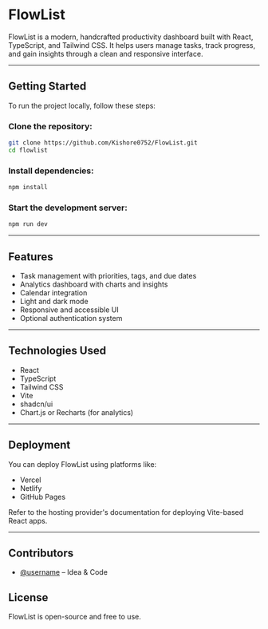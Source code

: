 # FlowList

FlowList is a modern, handcrafted productivity dashboard built with React, TypeScript, and Tailwind CSS. It helps users manage tasks, track progress, and gain insights through a clean and responsive interface.

---

## Getting Started

To run the project locally, follow these steps:

### Clone the repository:
```bash
git clone https://github.com/Kishore0752/FlowList.git
cd flowlist
```

### Install dependencies:
```bash
npm install
```

### Start the development server:
```bash
npm run dev
```

---

## Features

- Task management with priorities, tags, and due dates  
- Analytics dashboard with charts and insights  
- Calendar integration  
- Light and dark mode  
- Responsive and accessible UI  
- Optional authentication system

---

## Technologies Used

- React  
- TypeScript  
- Tailwind CSS  
- Vite  
- shadcn/ui  
- Chart.js or Recharts (for analytics)

---

## Deployment

You can deploy FlowList using platforms like:

- Vercel  
- Netlify  
- GitHub Pages  

Refer to the hosting provider's documentation for deploying Vite-based React apps.

---

## Contributors

- [@username](https://github.com/Meghana-051) – Idea & Code


## License

FlowList is open-source and free to use.
